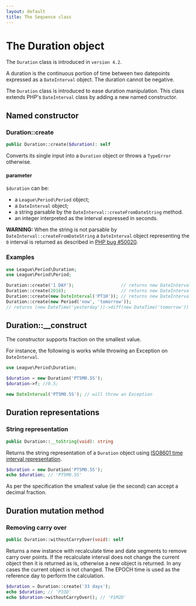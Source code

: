```yaml
---
layout: default
title: The Sequence class
---
```


# The Duration object

<p class="message-info">The <code>Duration</code> class is introduced in <code>version 4.2</code>.</p>

A duration is the continuous portion of time between two datepoints expressed as a `DateInterval` object. The duration cannot be negative.

The `Duration` class is introduced to ease duration manipulation. This class extends PHP's `DateInterval` class by adding a new named constructor.

## Named constructor

### Duration::create

~~~php
public Duration::create($duration): self
~~~

Converts its single input into a `Duration` object or throws a `TypeError` otherwise.

#### parameter

`$duration` can be:

- a `League\Period\Period` object;
- a `DateInterval` object;
- a string parsable by the `DateInterval::createFromDateString` method.
- an integer interpreted as the interval expressed in seconds.

<p class="message-warning"><strong>WARNING:</strong> When the string is not parsable by <code>DateInterval::createFromDateString</code> a <code>DateInterval</code> object representing the <code>0</code> interval is returned as described in <a href="https://bugs.php.net/bug.php?id=50020">PHP bug #50020</a>.</p>

### Examples

~~~php
use League\Period\Duration;
use League\Period\Period;

Duration::create('1 DAY');                  // returns new DateInterval('P1D')
Duration::create(2018);                     // returns new DateInterval('PT2018S')
Duration::create(new DateInterval('PT1H')); // returns new DateInterval('PT1H')
Duration::create(new Period('now', 'tomorrow'));
// returns (new DateTime('yesterday'))->diff(new DateTime('tomorrow'))
~~~

## Duration::__construct

The constructor supports fraction on the smallest value.

For instance, the following is works while throwing an Exception on `DateInterval`.

~~~php
use League\Period\Duration;

$duration = new Duration('PT5M0.5S');
$duration->f; //0.5;

new DateInterval('PT5M0.5S'); // will throw an Exception
~~~

## Duration representations

### String representation

~~~php
public Duration::__toString(void): string
~~~

Returns the string representation of a `Duration` object using [ISO8601 time interval representation](http://en.wikipedia.org/wiki/ISO_8601#Durations).

~~~php
$duration = new Duration('PT5M0.5S');
echo $duration; // 'PT5M0.5S'
~~~

As per the specification the smallest value (ie the second) can accept a decimal fraction.

## Duration mutation method

### Removing carry over

~~~php
public Duration::withoutCarryOver(void): self
~~~

Returns a new instance with recalculate time and date segments to remove carry over points. If the recalculate interval does not change the current object then it is returned as is, otherwise a new object is returned. In any cases the current object is not changed. The EPOCH time is used as the reference day to perform the calculation.

~~~php
$duration = Duration::create('33 days');
echo $duration; // 'P33D'
echo $duration->withoutCarryOver(); // 'P1M2D'
~~~
